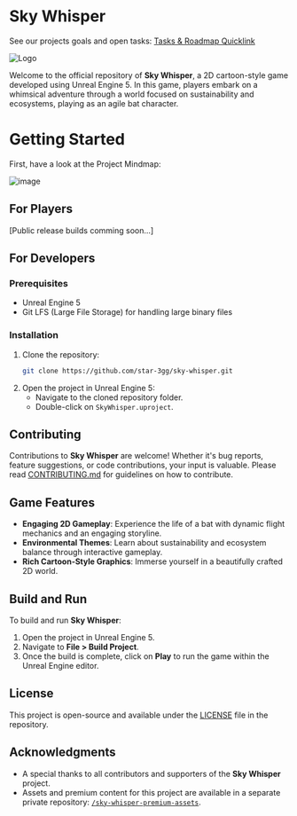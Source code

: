 # Sky Whisper

See our projects goals and open tasks: [Tasks & Roadmap Quicklink](https://github.com/users/star-3gg/projects/2)

![Logo](https://github.com/star-3gg/sky-whisper/assets/147496446/f937aad1-c534-4b87-a231-f2beade55cf2)

Welcome to the official repository of **Sky Whisper**, a 2D cartoon-style game developed using Unreal Engine 5. In this game, players embark on a whimsical adventure through a world focused on sustainability and ecosystems, playing as an agile bat character.

# Getting Started

First, have a look at the Project Mindmap:

![image](https://github.com/star-3gg/sky-whisper/assets/147496446/ee84d6b3-1643-410d-93f0-9524189776e2)


## For Players

[Public release builds comming soon...]

## For Developers

### Prerequisites

- Unreal Engine 5
- Git LFS (Large File Storage) for handling large binary files

### Installation

1. Clone the repository:
   ```bash
   git clone https://github.com/star-3gg/sky-whisper.git
   ```
2. Open the project in Unreal Engine 5:
   - Navigate to the cloned repository folder.
   - Double-click on `SkyWhisper.uproject`.

## Contributing

Contributions to **Sky Whisper** are welcome! Whether it's bug reports, feature suggestions, or code contributions, your input is valuable. Please read [CONTRIBUTING.md](CONTRIBUTING.md) for guidelines on how to contribute.

## Game Features

- **Engaging 2D Gameplay**: Experience the life of a bat with dynamic flight mechanics and an engaging storyline.
- **Environmental Themes**: Learn about sustainability and ecosystem balance through interactive gameplay.
- **Rich Cartoon-Style Graphics**: Immerse yourself in a beautifully crafted 2D world.

## Build and Run

To build and run **Sky Whisper**:

1. Open the project in Unreal Engine 5.
2. Navigate to **File > Build Project**.
3. Once the build is complete, click on **Play** to run the game within the Unreal Engine editor.

## License

This project is open-source and available under the [LICENSE](LICENSE) file in the repository.

## Acknowledgments

- A special thanks to all contributors and supporters of the **Sky Whisper** project.
- Assets and premium content for this project are available in a separate private repository: [`/sky-whisper-premium-assets`](https://github.com/star-3gg/sky-whisper-premium-assets).
